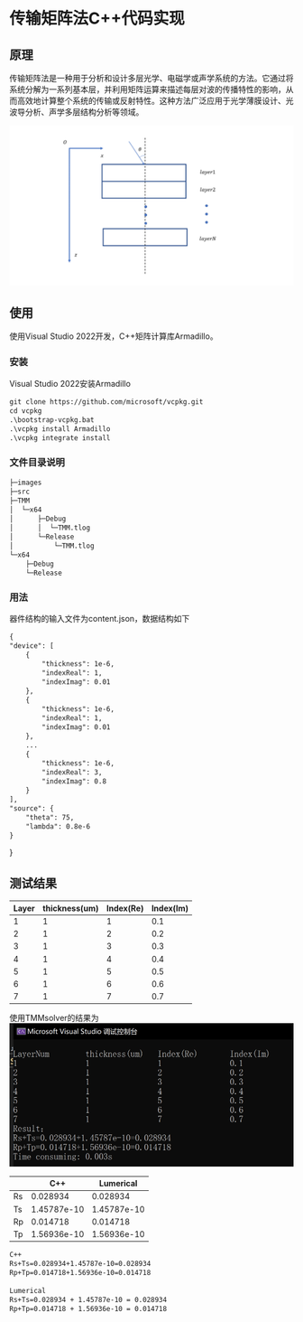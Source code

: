 
# 传输矩阵法C++代码实现

## 原理
传输矩阵法是一种用于分析和设计多层光学、电磁学或声学系统的方法。它通过将系统分解为一系列基本层，并利用矩阵运算来描述每层对波的传播特性的影响，从而高效地计算整个系统的传输或反射特性。这种方法广泛应用于光学薄膜设计、光波导分析、声学多层结构分析等领域。



![](images/p1.png)

## 使用
使用Visual Studio 2022开发，C++矩阵计算库Armadillo。
### 安装
Visual Studio 2022安装Armadillo

	git clone https://github.com/microsoft/vcpkg.git
	cd vcpkg
	.\bootstrap-vcpkg.bat
	.\vcpkg install Armadillo
	.\vcpkg integrate install

### 文件目录说明

```
├─images
├─src
├─TMM
│  └─x64
│      ├─Debug
│      │  └─TMM.tlog
│      └─Release
│          └─TMM.tlog
└─x64
    ├─Debug
    └─Release
```


### 用法
器件结构的输入文件为content.json，数据结构如下
	
	{
    "device": [
        {
            "thickness": 1e-6,
            "indexReal": 1,
            "indexImag": 0.01
        },
        {
            "thickness": 1e-6,
            "indexReal": 1,
            "indexImag": 0.01
        },
        ...
        {
            "thickness": 1e-6,
            "indexReal": 3,
            "indexImag": 0.8
        }
    ],
    "source": {
        "theta": 75, 
        "lambda": 0.8e-6
    }
}

## 测试结果

| Layer | thickness(um) | Index(Re) | Index(Im)|
| ---|---|---|---|
|  1| 1|1|0.1|
|  2| 1|2|0.2|
|  3| 1|3|0.3|
|  4| 1|4|0.4|
|  5| 1|5|0.5|
|  6| 1|6|0.6|
|  7| 1|7|0.7|

使用TMMsolver的结果为
![](images/result.png)



| |C++| Lumerical |
|---|---|---|
|Rs|0.028934|0.028934|
|Ts|1.45787e-10|1.45787e-10|
|Rp|0.014718|0.014718|
|Tp|1.56936e-10|1.56936e-10|
 

 ```
C++
Rs+Ts=0.028934+1.45787e-10=0.028934
Rp+Tp=0.014718+1.56936e-10=0.014718

Lumerical
Rs+Ts=0.028934 + 1.45787e-10 = 0.028934
Rp+Tp=0.014718 + 1.56936e-10 = 0.014718
```